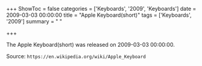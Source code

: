 +++
ShowToc = false
categories = ['Keyboards', '2009', 'Keyboards']
date = 2009-03-03 00:00:00
title = "Apple Keyboard(short)"
tags = ['Keyboards', '2009']
summary = " "

+++

The Apple Keyboard(short) was released on 2009-03-03 00:00:00.

Source: `https://en.wikipedia.org/wiki/Apple_Keyboard`


